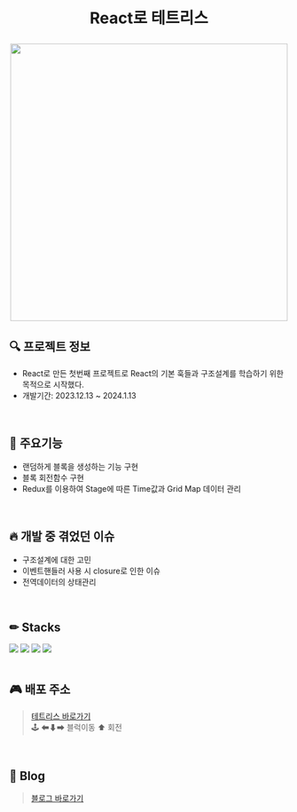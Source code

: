 # <p align="center">React로 테트리스</p>

<p align="center"><img src="https://github.com/ohddang/react-tetris/assets/68732996/b1e04eb8-fbf4-412d-a8c0-5fa5aa740981" width="500" /></p>


## 🔍 프로젝트 정보
* React로 만든 첫번째 프로젝트로 React의 기본 훅들과 구조설계를 학습하기 위한 목적으로 시작했다.  
* 개발기간: 2023.12.13 ~ 2024.1.13
<br/>

## 📖 주요기능
* 랜덤하게 블록을 생성하는 기능 구현  
* 블록 회전함수 구현  
* Redux를 이용하여 Stage에 따른 Time값과 Grid Map 데이터 관리  
<br/>

## 🔥 개발 중 겪었던 이슈
* 구조설계에 대한 고민
* 이벤트핸들러 사용 시 closure로 인한 이슈
* 전역데이터의 상태관리
<br/>

## ✏ Stacks
<img src="https://img.shields.io/badge/javascript-F7DF1E?style=for-the-badge&logo=javascript&logoColor=black"> <img src="https://img.shields.io/badge/css-1572B6?style=for-the-badge&logo=css3&logoColor=white"> <img src="https://img.shields.io/badge/react-black?style=for-the-badge&logo=react&logoColor=61DAFB"> <img src="https://img.shields.io/badge/redux-7f42c1?style=for-the-badge&logo=redux&logoColor=white">  
<br/>

## 🎮 배포 주소
><a href="https://ohddang.github.io/react-tetris/tetris/" target="_blank">테트리스 바로가기</a>  
>🕹 ⬅⬇➡ 블럭이동    ⬆ 회전  
<br/>

## 📝 Blog
><a href="https://nth-challenge.tistory.com/category/React%EB%A1%9C%20%ED%85%8C%ED%8A%B8%EB%A6%AC%EC%8A%A4" target="_blank">블로그 바로가기</a>  
<br/>

